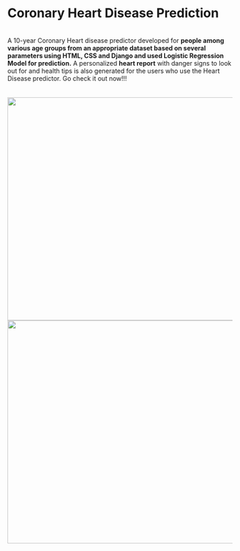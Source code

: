 # Coronary Heart Disease Prediction
<br/>
A 10-year Coronary Heart disease predictor developed for <b>people among various
age groups from an appropriate dataset based on several parameters using HTML, CSS and Django and used 
Logistic Regression Model for prediction.</b>
A personalized <b>heart report</b> with danger signs to look out for and health tips is also generated for the users who use 
the Heart Disease predictor. Go check it out now!!!
<br/><br/><br/>
<img src="https://user-images.githubusercontent.com/59622008/180662835-68da762c-1358-457d-bd68-9feed575b2a3.jpeg" height="500" width="600">
<img src="https://user-images.githubusercontent.com/59622008/180662807-152020eb-92db-4ecc-bbce-5d26f4a4335f.jpeg" height="500" width="600">

